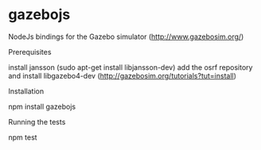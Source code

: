 gazebojs
=========

NodeJs bindings for the Gazebo simulator (http://www.gazebosim.org/)


Prerequisites

install jansson (sudo apt-get install libjansson-dev)
add the osrf repository and install libgazebo4-dev (http://gazebosim.org/tutorials?tut=install)


Installation

npm install gazebojs

Running the tests

npm test


